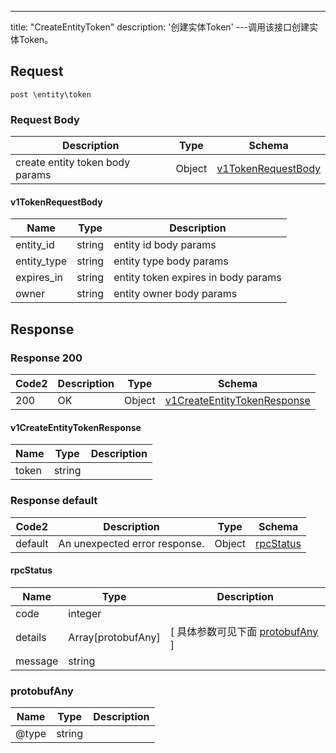 ---
title: "CreateEntityToken"
description: '创建实体Token'
---调用该接口创建实体Token。



## Request


```
post \entity\token
```

### Request Body 
| Description | Type | Schema |
| ----------- | ------ | ------ |
| create entity token  body params | Object | [v1TokenRequestBody](#v1TokenRequestBody) |

#### v1TokenRequestBody

| Name | Type | Description | 
| ---- | ---- | ----------- |     
| entity_id | string | entity id  body params |      
| entity_type | string | entity type  body params |      
| expires_in | string | entity token expires in  body params |      
| owner | string | entity owner  body params |   



## Response

### Response  200 
| Code2 | Description | Type | Schema |
| ---- | ----------- | ------ | ------ |
| 200 | OK | Object | [v1CreateEntityTokenResponse](#v1CreateEntityTokenResponse) |

#### v1CreateEntityTokenResponse

| Name | Type | Description | 
| ---- | ---- | ----------- |     
| token | string |  |   



### Response  default 
| Code2 | Description | Type | Schema |
| ---- | ----------- | ------ | ------ |
| default | An unexpected error response. | Object | [rpcStatus](#rpcStatus) |

#### rpcStatus

| Name | Type | Description | 
| ---- | ---- | ----------- |     
| code | integer |  |          
| details | Array[protobufAny] |  [ 具体参数可见下面 [protobufAny](#protobufAny) ] |       
| message | string |  |   

### protobufAny
| Name | Type | Description | 
| ---- | ---- | ----------- |     
| @type | string |  |   



